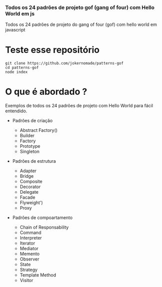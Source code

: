 ### Todos os 24 padrões de projeto gof (gang of four) com Hello World em js
Todos os 24 padrões de projeto do gang of four (gof) com hello world em javascript

# Teste esse repositório
````
git clone https://github.com/jokernomade/patterns-gof
cd patterns-gof
node index
````

# O que é abordado ?
Exemplos de todos os 24 padrões de projeto com Hello World para fácil entendido.

- Padrões de criação
  - Abstract Factory()
  - Builder
  - Factory
  - Prototype
  - Singleton

- Padrões de estrutura
  - Adapter
  - Bridge
  - Composite
  - Decorator
  - Delegate
  - Facade
  - Flyweight')
  - Proxy

- Padrões de compoartamento
  - Chain of Responsability
  - Command
  - Interpreter
  - Iterator
  - Mediator
  - Memento
  - Observer
  - State
  - Strategy
  - Template Method
  - Visitor

